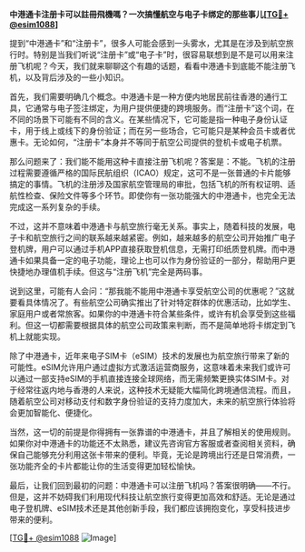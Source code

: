 **中港通卡注册卡可以註冊飛機嗎？一次搞懂航空与电子卡绑定的那些事儿[[TG💪+ @esim1088](https://t.me/s/esim1088)]**

提到“中港通卡”和“注册卡”，很多人可能会感到一头雾水，尤其是在涉及到航空旅行时。特别是当我们听说“注册卡”或“电子卡”时，很容易联想到是不是可以用来注册飞机呢？今天，我们就来聊聊这个有趣的话题，看看中港通卡到底能不能注册飞机，以及背后涉及的一些小知识。

首先，我们需要明确几个概念。中港通卡是一种方便内地居民前往香港的通行工具，它通常与电子签注绑定，为用户提供便捷的跨境服务。而“注册卡”这个词，在不同的场景下可能有不同的含义。在某些情况下，它可能是指一种电子身份认证卡，用于线上或线下的身份验证；而在另一些场合，它可能只是某种会员卡或者优惠卡。无论如何，“注册卡”本身并不等同于航空公司提供的登机卡或电子机票。

那么问题来了：我们能不能用这种卡直接注册飞机呢？答案是：不能。飞机的注册过程需要遵循严格的国际民航组织（ICAO）规定，这可不是一张普通的卡片能够搞定的事情。飞机的注册涉及国家航空管理局的审批，包括飞机的所有权证明、适航性检查、保险文件等多个环节。即使你有一张功能强大的中港通卡，也完全无法完成这一系列复杂的手续。

不过，这并不意味着中港通卡与航空旅行毫无关系。事实上，随着科技的发展，电子卡和航空旅行之间的联系越来越紧密。例如，越来越多的航空公司开始推广电子登机牌，用户可以通过手机APP直接获取登机信息，无需打印纸质登机牌。而中港通卡如果具备一定的电子功能，理论上也可以作为身份验证的一部分，帮助用户更快捷地办理值机手续。但这与“注册飞机”完全是两码事。

说到这里，可能有人会问：“那我能不能用中港通卡享受航空公司的优惠呢？”这就要看具体情况了。有些航空公司确实推出了针对特定群体的优惠活动，比如学生、家庭用户或者常旅客。如果你的中港通卡符合某些条件，或许有机会享受到这些福利。但这一切都需要根据具体的航空公司政策来判断，而不是简单地将卡绑定到飞机上就能实现。

除了中港通卡，近年来电子SIM卡（eSIM）技术的发展也为航空旅行带来了新的可能性。eSIM允许用户通过虚拟方式激活运营商服务，这意味着未来我们或许可以通过一部支持eSIM的手机直接连接全球网络，而无需频繁更换实体SIM卡。对于经常往返内地与香港的人来说，这种技术无疑能大幅简化跨境通信流程。而且，随着航空公司对移动支付和数字身份验证的支持力度加大，未来的航空旅行体验将会更加智能化、便捷化。

当然，这一切的前提是你得拥有一张靠谱的中港通卡，并且了解相关的使用规则。如果你对中港通卡的功能还不太熟悉，建议先咨询官方客服或者查阅相关资料，确保自己能够充分利用这张卡带来的便利。毕竟，无论是跨境出行还是日常消费，一张功能齐全的卡片都能让你的生活变得更加轻松愉快。

最后，让我们回到最初的问题：中港通卡可以注册飞机吗？答案很明确——不行。但是，这并不妨碍我们利用现代科技让航空旅行变得更加高效和舒适。无论是通过电子登机牌、eSIM技术还是其他创新手段，我们都应该拥抱变化，享受科技进步带来的便利。

[[TG💪+ @esim1088](https://t.me/s/esim1088) ![Image](https://i.postimg.cc/4NQfJmqS/Snipaste-2025-05-13-00-14-12.png)]